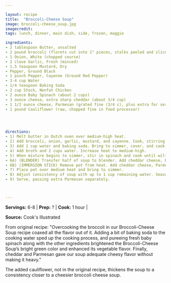 ```yaml
---

layout: recipe
title:  "Broccoli-Cheese Soup"
image: broccoli-cheese_soup.jpg
imagecredit: 
tags: lunch, dinner, main dish, side, frozen, maggie

ingredients:
- 2 tablespoon Butter, unsalted
- 2 pound broccoli (florets cut into 1" pieces, stalks peeled and sliced 1/4 inch thick)
- 1 Onion, White (chopped course)
- 2 clove Garlic, Fresh (minced)
- 1.5 teaspoon Mustard, Dry
- Pepper, Ground Black
- 1 pinch Pepper, Cayenne (Ground Red Pepper)
- 3-4 cup Water
- 1/4 teaspoon Baking Soda
- 2 cup Stock, Nonfat Chicken
- 2 ounce Baby Spinach (about 2 cups)
- 3 ounce cheese, extra sharp cheddar (about 3/4 cup)
- 1 1/2 ounce cheese, Parmesan (grated fine (3/4 c), plus extra for serving)
- 1 pound Cauliflower (raw, chopped fine in food processor)




directions:
- 1) Melt butter in Dutch oven over medium-high heat. 
- 2) Add broccoli, onion, garlic, mustard, and cayenne. Cook, stirring frequently, until fragrant, about 6 minutes.
- 3) Add 1 cup water and baking soda. Bring to simmer, cover, and cook until broccoli is very soft, about 20 minutes, stirring once during cooking. 
- 4) Add broth and 2 cups water. Increase heat to medium-high. 
- 5) When mixture begins to simmer, stir in spinach and cook until wilted, about 1 minute. 
- 6A) (BLENDER) Transfer half of soup to blender. Add cheddar cheese, Parmesan, and cauliflower. Process until smooth, about 1 minute; transfer to medium bowl. process remaining soup in blender until smooth, then transfer to bowl. Return soup to pot.
- 6B) (IMMERSION STICK) Remove pot from heat. Add cheddar cheese, Parmesan, and cauliflower. Blend with immersion stick until smooth.
- 7) Place pot over medium heat and bring to simmer. 
- 8) Adjust consistency of soup with up to 1 cup remaining water. Season with salt and pepper to taste. 
- 9) Serve, passing extra Parmesan separately.



---
```


**Servings:** 6-8 | **Prep:** ? | **Cook:** 1 hour | 

**Source:** Cook's Illustrated

From original recipe: "Overcooking the broccoli in our Broccoli-Cheese Soup recipe coaxed all the flavor out of it. Adding a bit of baking soda to the cooking water sped up the cooking process, and pureeing fresh baby spinach along with the other ingredients brightened the Broccoli-Cheese Soup’s bright green color and enhanced its vegetable flavor. Finally, cheddar and Parmesan gave our soup adequate cheesy flavor without making it heavy."

The added cauliflower, not in the original recipe, thickens the soup to a consistency closer to a cheesier broccoli cheese soup.
